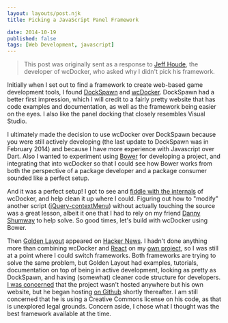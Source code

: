 ```yaml
---
layout: layouts/post.njk
title: Picking a JavaScript Panel Framework

date: 2014-10-19
published: false
tags: [Web Development, javascript]
---
```


> This post was originally sent as a response to [Jeff Houde](https://github.com/Lochemage), the developer of wcDocker, who asked why I didn't pick his framework.

Initially when I set out to find a framework to create web-based game development tools, I found [DockSpawn](http://www.dockspawn.com/) and [wcDocker](https://github.com/WebCabin/wcDocker). DockSpawn had a better first impression, which I will credit to a fairly pretty website that has code examples and documentation, as well as the framework being easier on the eyes. I also like the panel docking that closely resembles Visual Studio.

I ultimately made the decision to use wcDocker over DockSpawn because you were still actively developing (the last update to DockSpawn was in February 2014) and because I have more experience with Javascript over Dart. Also I wanted to experiment using [Bower](http://bower.io/) for developing a project, and integrating that into wcDocker so that I could see how Bower works from both the perspective of a package developer and a package consumer sounded like a perfect setup.

And it was a perfect setup! I got to see and [fiddle with the internals](https://github.com/WebCabin/wcDocker/pull/11) of wcDocker, and help clean it up where I could. Figuring out how to "modify" another script ([jQuery-contextMenu](http://medialize.github.io/jQuery-contextMenu/)) without actually touching the source was a great lesson, albeit it one that I had to rely on my friend [Danny Shumway](https://github.com/danShumway) to help solve. So good times, let's build with wcDocker using Bower.

Then [Golden Layout](https://golden-layout.com/) appeared on [Hacker News](https://news.ycombinator.com/item?id=3D8400265). I hadn't done anything more than combining wcDocker and [React](http://facebook.github.io/react/) on my [own project](https://github.com/Circular-Studios/dash.js), so I was still at a point where I could switch frameworks. Both frameworks are trying to solve the same problem, but Golden Layout had examples, tutorials, documentation on top of being in active development, looking as pretty as DockSpawn, and having (somewhat) cleaner code structure for developers. [I was concerned](https://news.ycombinator.com/item?id=3D8402663) that the project wasn't hosted anywhere but his own website, but he began hosting [on Github](https://github.com/hoxton-one/golden-layout) shortly thereafter. I am still concerned that he is using a Creative Commons license on his code, as that is unexplored legal grounds. Concern aside, I chose what I thought was the best framework available at the time.
